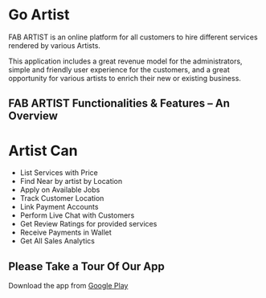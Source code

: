 # Go Artist

FAB ARTIST is an online platform for all customers to hire different services rendered by various Artists.

This application includes a great revenue model for the administrators, simple and friendly user experience for the customers, and a great opportunity for various artists to enrich their new or existing business.

## FAB ARTIST Functionalities & Features – An Overview
# Artist Can
* List Services with Price<br>
* Find Near by artist by Location<br>
* Apply on Available Jobs<br>
* Track Customer Location<br>
* Link Payment Accounts<br>
* Perform Live Chat with Customers<br>
* Get Review Ratings for provided services<br>
* Receive Payments in Wallet<br>
* Get All Sales Analytics

## Please Take a Tour Of Our App
 
Download the app from [Google Play](https://pages.github.com/)
